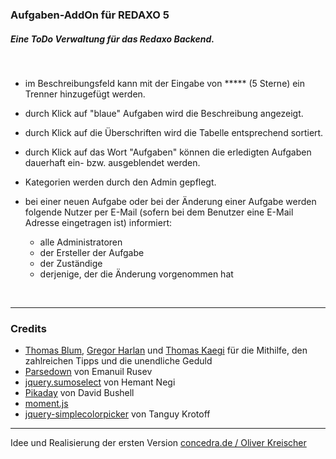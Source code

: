 ### Aufgaben-AddOn für REDAXO 5 ###

##### Eine ToDo Verwaltung für das Redaxo Backend. #####

<br/>

* im Beschreibungsfeld kann mit der Eingabe von ***** (5 Sterne) ein Trenner hinzugefügt werden.</li>
* durch Klick auf "blaue" Aufgaben wird die Beschreibung angezeigt.</li>
* durch Klick auf die Überschriften wird die Tabelle entsprechend sortiert.</li>
* durch Klick auf das Wort "Aufgaben" können die erledigten Aufgaben dauerhaft ein- bzw. ausgeblendet werden.
* Kategorien werden durch den Admin gepflegt.

* bei einer neuen Aufgabe oder bei der Änderung einer Aufgabe werden folgende Nutzer per E-Mail (sofern bei dem Benutzer eine E-Mail Adresse eingetragen ist) informiert:

  * alle Administratoren
  * der Ersteller der Aufgabe
  * der Zuständige
  * derjenige, der die Änderung vorgenommen hat


<br/>

---

### Credits ###

* [Thomas Blum](https://github.com/tbaddade), [Gregor Harlan](https://github.com/gharlan) und [Thomas Kaegi](https://github.com/phoebusryan) für die Mithilfe, den zahlreichen Tipps und die unendliche Geduld
* [Parsedown](http://parsedown.org/) von Emanuil Rusev
* [jquery.sumoselect](https://github.com/HemantNegi/jquery.sumoselect) von Hemant Negi
* [Pikaday](https://github.com/dbushell/Pikaday) von David Bushell
* [moment.js](https://github.com/moment/moment/)
* [jquery-simplecolorpicker](https://github.com/tkrotoff/jquery-simplecolorpicker) von Tanguy Krotoff

---

Idee und Realisierung der ersten Version [concedra.de / Oliver Kreischer](http://concedra.de)
